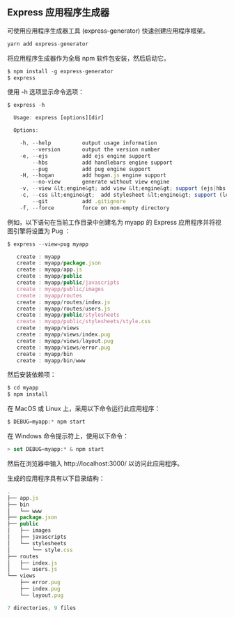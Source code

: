## Express 应用程序生成器

可使用应用程序生成器工具 (express-generator) 快速创建应用程序框架。

```js
yarn add express-generator
```

将应用程序生成器作为全局 npm 软件包安装，然后启动它。

```js
$ npm install -g express-generator
$ express
```

使用 -h 选项显示命令选项：

```js
$ express -h

  Usage: express [options][dir]

  Options:

    -h, --help          output usage information
        --version       output the version number
    -e, --ejs           add ejs engine support
        --hbs           add handlebars engine support
        --pug           add pug engine support
    -H, --hogan         add hogan.js engine support
        --no-view       generate without view engine
    -v, --view &lt;engine&gt; add view &lt;engine&gt; support (ejs|hbs|hjs|jade|pug|twig|vash) (defaults to jade)
    -c, --css &lt;engine&gt;  add stylesheet &lt;engine&gt; support (less|stylus|compass|sass) (defaults to plain css)
        --git           add .gitignore
    -f, --force         force on non-empty directory
```

例如，以下语句在当前工作目录中创建名为 myapp 的 Express 应用程序并将视图引擎将设置为 Pug ：

```js
$ express --view=pug myapp

   create : myapp
   create : myapp/package.json
   create : myapp/app.js
   create : myapp/public
   create : myapp/public/javascripts
   create : myapp/public/images
   create : myapp/routes
   create : myapp/routes/index.js
   create : myapp/routes/users.js
   create : myapp/public/stylesheets
   create : myapp/public/stylesheets/style.css
   create : myapp/views
   create : myapp/views/index.pug
   create : myapp/views/layout.pug
   create : myapp/views/error.pug
   create : myapp/bin
   create : myapp/bin/www
```

然后安装依赖项：

```js
$ cd myapp
$ npm install
```

在 MacOS 或 Linux 上，采用以下命令运行此应用程序：

```js
$ DEBUG=myapp:* npm start
```

在 Windows 命令提示符上，使用以下命令：

```js
> set DEBUG=myapp:* & npm start
```

然后在浏览器中输入 http://localhost:3000/ 以访问此应用程序。

生成的应用程序具有以下目录结构：

```js
.
├── app.js
├── bin
│   └── www
├── package.json
├── public
│   ├── images
│   ├── javascripts
│   └── stylesheets
│       └── style.css
├── routes
│   ├── index.js
│   └── users.js
└── views
    ├── error.pug
    ├── index.pug
    └── layout.pug

7 directories, 9 files
```
